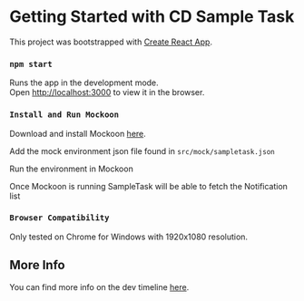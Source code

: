 # Getting Started with CD Sample Task

This project was bootstrapped with [Create React App](https://github.com/facebook/create-react-app).

### `npm start`

Runs the app in the development mode.\
Open [http://localhost:3000](http://localhost:3000) to view it in the browser.

### `Install and Run Mockoon`

Download and install Mockoon [here](https://mockoon.com/).

Add the mock environment json file found in `src/mock/sampletask.json`

Run the environment in Mockoon

Once Mockoon is running SampleTask will be able to fetch the Notification list

### `Browser Compatibility`

Only tested on Chrome for Windows with 1920x1080 resolution. 

## More Info

You can find more info on the dev timeline [here](https://glory-rose-2e6.notion.site/Compound-Direct-Sample-Task-583ccde1d7694cba96929b664d1b56bd).
